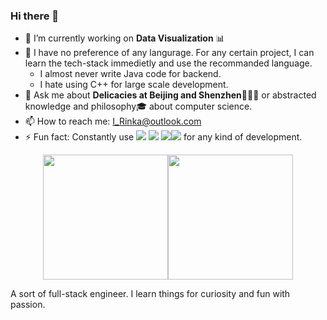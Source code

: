 ### Hi there 👋

<!--
**I-Rinka/I-Rinka** is a ✨ _special_ ✨ repository because its `README.md` (this file) appears on your GitHub profile.

Here are some ideas to get you started:

- 🔭 I’m currently working on ...
- 🌱 I’m currently learning ...
- 👯 I’m looking to collaborate on ...
- 🤔 I’m looking for help with ...
- 💬 Ask me about ...
- 📫 How to reach me: ...
- 😄 Pronouns: ...
- ⚡ Fun fact: ...
-->

- 🔭 I’m currently working on **Data Visualization** 📊
- 🤔 I have no preference of any langurage. For any certain project, I can learn the tech-stack immedietly and use the recommanded language.
  -  I almost never write Java code for backend.
  -  I hate using C++ for large scale development.
- 💬 Ask me about **Delicacies at Beijing and Shenzhen**🍕🍟🌭 or abstracted knowledge and philosophy🎓 about computer science.
- 📫 How to reach me: I_Rinka@outlook.com
- ⚡ Fun fact: Constantly use
<img src="https://img.shields.io/badge/Editor-VsCode-informational?style=flat&logo=visual-studio-code&logoColor=white&color=33ADFF"> <img src="https://img.shields.io/badge/Editor-VsCode-informational?style=flat&logo=visual-studio-code&logoColor=white&color=33ADFF"> <img src="https://img.shields.io/badge/Editor-VsCode-informational?style=flat&logo=visual-studio-code&logoColor=white&color=33ADFF"><img src="https://img.shields.io/badge/Editor-VsCode-informational?style=flat&logo=visual-studio-code&logoColor=white&color=33ADFF"> for any kind of development.
<div align="center"> 
  <img src = "https://github-readme-stats.vercel.app/api/top-langs/?username=I-Rinka&langs_count=4&hide=html,css,JavaScript,Jupyter Notebook" height="200px"/><img src = "https://github-readme-stats.vercel.app/api?username=I-Rinka&show_icons=true&line_height=27&count_private=true" height="200px"/>
</div>

A sort of full-stack engineer. I learn things for curiosity and fun with passion.
